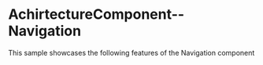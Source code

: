 # AchirtectureComponent--Navigation
This sample showcases the following features of the Navigation component
